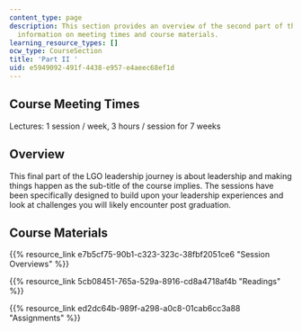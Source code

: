 ```yaml
---
content_type: page
description: This section provides an overview of the second part of the course and
  information on meeting times and course materials.
learning_resource_types: []
ocw_type: CourseSection
title: 'Part II '
uid: e5949092-491f-4438-e957-e4aeec68ef1d
---
```


Course Meeting Times
--------------------

Lectures: 1 session / week, 3 hours / session for 7 weeks

Overview
--------

This final part of the LGO leadership journey is about leadership and making things happen as the sub-title of the course implies. The sessions have been specifically designed to build upon your leadership experiences and look at challenges you will likely encounter post graduation.

Course Materials
----------------

{{% resource_link e7b5cf75-90b1-c323-323c-38fbf2051ce6 "Session Overviews" %}}

{{% resource_link 5cb08451-765a-529a-8916-cd8a4718af4b "Readings" %}}

{{% resource_link ed2dc64b-989f-a298-a0c8-01cab6cc3a88 "Assignments" %}}